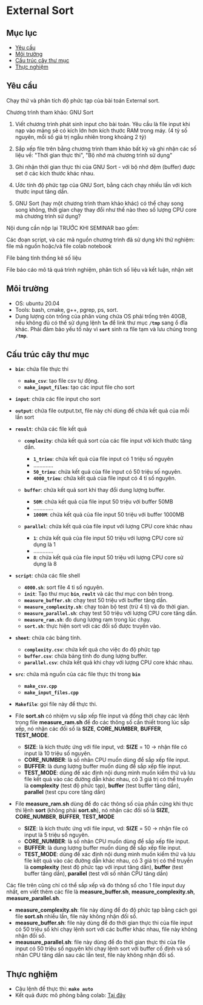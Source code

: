 # External Sort

## Mục lục
* [Yêu cầu](#yêu-cầu)
* [Môi trường](#môi-trường)
* [Cấu trúc cây thư mục](#cấu-trúc-cây-thư-mục)
* [Thực nghiệm](#thực-nghiệm)

## Yêu cầu
Chạy thử và phân tích độ phức tạp của bài toán External sort.

Chương trình tham khảo: GNU Sort

1. Viết chương trình phát sinh input cho bài toán. Yêu cầu là file input khi nạp vào mảng sẽ có kích lớn hơn kích thước RAM trong máy. (4 tỷ số nguyên, mỗi số giá trị ngẫu nhiên trong khoảng 2 tỷ)

2. Sắp xếp file trên bằng chương trình tham khảo bất kỳ và ghi nhận các số liệu về: "Thời gian thực thi", "Bộ nhớ mà chương trình sử dụng"

3. Ghi nhận thời gian thực thi của GNU Sort - với bộ nhớ đệm (buffer) được set ở các kích thước khác nhau.

4. Ước tính độ phức tạp của GNU Sort, bằng cách chạy nhiều lần với kích thước input tăng dần.

5. GNU Sort (hay một chương trình tham khảo khác) có thể chạy song song không, thời gian chạy thay đổi như thế nào theo số lượng CPU  core mà chương trình sử dụng?

Nội dung cần nộp lại TRƯỚC KHI SEMINAR bao gồm:

Các đoạn script, và các mã nguồn chương trình đã sử dụng khi thử nghiệm: file mã nguồn hoặc/và file colab notebook

File bảng tính thống kê số liệu

File báo cáo mô tả quá trình nghiệm, phân tích số liệu và kết luận, nhận xét

## Môi trường
- OS: ubuntu 20.04
- Tools: bash, cmake, g++, pgrep, ps, sort.
- Dung lượng còn trống của phân vùng chứa OS phải trống trên 40GB, nếu không đủ có thể sử dụng lệnh **`ln`** để link thư mục **`/tmp`** sang ổ đĩa khác. Phải đảm bảo yếu tố này vì **`sort`** sinh ra file tạm và lưu chúng trong **`/tmp`**.

## Cấu trúc cây thư mục
- **`bin`**: chứa file thực thi
	- **`make_csv`**: tạo file csv tự động.
	- **`make_input_files`**: tạo các input file cho sort
- **`input`**: chứa các file input cho sort
- **`output`**: chứa file output.txt, file này chỉ dùng để chứa kết quả của mỗi lần sort
- **`result`**: chứa các file kết quả
	- **`complexity`**: chứa kết quả sort của các file input với kích thước tăng dần.
		- **`1_trieu`**: chứa kết quả của file input có 1 triệu số nguyên
		- .............
		- **`50_trieu`**: chứa kết quả của file input có 50 triệu số nguyên.
		- **`4000_trieu`**: chứa kết quả của file input có 4 tỉ số nguyên.

	- **`buffer`**: chứa kết quả sort khi thay đổi dung lượng buffer.
		- **`50M`**: chứa kết quả của file input 50 triệu với buffer 50MB
		- .............
		- **`1000M`**: chứa kết quả của file input 50 triệu với buffer 1000MB

	- **`parallel`**: chứa kết quả của file input với lượng CPU core khác nhau
		- **`1`**: chứa kết quả của file input 50 triệu với lượng CPU core sử dụng là 1 
		- .............
		- **`8`**: chứa kết quả của file input 50 triệu với lượng CPU core sử dụng là 8

- **`script`**: chứa các file shell
	- **`4000.sh`**: sort file 4 tỉ số nguyên.
	- **`init`**: Tạo thư mục **`bin`**, **`reult`** và các thư mục con bên trong.
	- **`measure_buffer.sh`**: chạy test 50 triệu với buffer tăng dần.
	- **`measure_complexity.sh`**: chạy toàn bộ test (trừ 4 tỉ) và đo thời gian.
	- **`measure_parallel.sh`**: chạy test 50 triệu với lượng CPU core tăng dần.
	- **`measure_ram.sh`**: đo dung lượng ram trong lúc chạy.
	- **`sort.sh`**: thực hiện sort với các đối số được truyền vào.
- **`sheet`**: chứa các bảng tính.
	- **`complexity.csv`**: chứa kết quả cho việc đo độ phức tạp
	- **`buffer.csv`**: chứa bảng tính đo dung lượng buffer.
	- **`parallel.csv`**: chứa kết quả khi chạy với lượng CPU core khác nhau.
- **`src`**: chứa mã nguồn của các file thực thi trong **`bin`**
	- **`make_csv.cpp`**
	- **`make_input_files.cpp`**
- **`Makefile`**: gọi file này để thực thi.

- File **sort.sh** có nhiệm vụ sắp xếp file input và đồng thời chạy các lệnh trong file **measure_ram.sh** để đo các thông số cần thiết trong lúc sắp xếp, nó nhận các đối số là **SIZE**, **CORE_NUMBER**, **BUFFER**, **TEST_MODE**.
	+ **SIZE**: là kích thước ứng với file input, vd: **SIZE** = 10 -> nhận file có input là 10 triệu số nguyên.
	+ **CORE_NUMBER**: là số nhân CPU muốn dùng để sắp xếp file input.
	+ **BUFFER**: là dung lượng buffer muốn dùng để sắp xếp file input.
	+ **TEST_MODE**: dùng để xác định nội dung mình muốn kiểm thử và lưu file kết quả vào các đường dẫn khác nhau, có 3 giá trị có thể truyền là **complexity** (test độ phức tạp), **buffer** (test buffer tăng dần), **parallel** (test cpu core tăng dần)
	
- File **measure_ram.sh** dùng để đo các thông số của phần cứng khi thực thi lệnh **sort** (không phải **sort.sh**), nó nhận các đối số là **SIZE**, **CORE_NUMBER**, **BUFFER**, **TEST_MODE**
	+ **SIZE**: là kích thước ứng với file input, vd: **SIZE** = 50 -> nhận file có input là 5 triệu số nguyên.
	+ **CORE_NUMBER**: là số nhân CPU muốn dùng để sắp xếp file input.
	+ **BUFFER**: là dung lượng buffer muốn dùng để sắp xếp file input.
	+ **TEST_MODE**: dùng để xác định nội dung mình muốn kiểm thử và lưu file kết quả vào các đường dẫn khác nhau, có 3 giá trị có thể truyền là **complexity** (test độ phức tạp với input tăng dần), **buffer** (test buffer tăng dần), **parallel** (test với số nhân CPU tăng dần)
	
Các file trên cũng chỉ có thể sắp xếp và đo thông số cho 1 file input duy nhất, em viết thêm các file là **measure_buffer.sh**, **measure_complexity.sh**, **measure_parallel.sh**.
  + **measure_complexity.sh**: file này dùng để đo độ phức tạp bằng cách gọi file **sort.sh** nhiều lần, file này không nhận đối số.
  + **measure_buffer.sh**: file này dùng để đo thời gian thực thi của file input có 50 triệu số khi chạy lệnh sort với các buffer khác nhau, file này không nhận đối số.
  + **meausure_parallel.sh**: file này dùng để đo thời gian thực thi của file input có 50 triệu số nguyên khi chạy lệnh sort với buffer cố định và số nhân CPU tăng dần sau các lần test, file này không nhận đối số.

## Thực nghiệm
- Câu lệnh để thực thi: **`make auto`**
- Kết quả được mô phỏng bằng colab: [Tại đây](https://colab.research.google.com/drive/1PJivYMhaCQ7VUYrsVWnMm8hhyfB1rk6N?usp=sharing)
